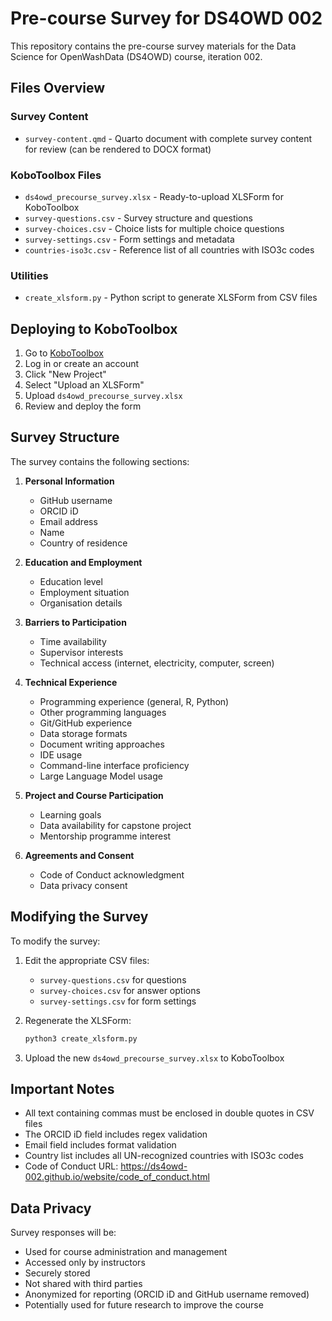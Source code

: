 # Pre-course Survey for DS4OWD 002

This repository contains the pre-course survey materials for the Data
Science for OpenWashData (DS4OWD) course, iteration 002.

## Files Overview

### Survey Content
- `survey-content.qmd` - Quarto document with complete survey content
  for review (can be rendered to DOCX format)

### KoboToolbox Files
- `ds4owd_precourse_survey.xlsx` - Ready-to-upload XLSForm for
  KoboToolbox
- `survey-questions.csv` - Survey structure and questions
- `survey-choices.csv` - Choice lists for multiple choice questions
- `survey-settings.csv` - Form settings and metadata
- `countries-iso3c.csv` - Reference list of all countries with ISO3c
  codes

### Utilities
- `create_xlsform.py` - Python script to generate XLSForm from CSV
  files

## Deploying to KoboToolbox

1. Go to [KoboToolbox](https://www.kobotoolbox.org/)
2. Log in or create an account
3. Click "New Project"
4. Select "Upload an XLSForm"
5. Upload `ds4owd_precourse_survey.xlsx`
6. Review and deploy the form

## Survey Structure

The survey contains the following sections:

1. **Personal Information**
   - GitHub username
   - ORCID iD
   - Email address
   - Name
   - Country of residence

2. **Education and Employment**
   - Education level
   - Employment situation
   - Organisation details

3. **Barriers to Participation**
   - Time availability
   - Supervisor interests
   - Technical access (internet, electricity, computer, screen)

4. **Technical Experience**
   - Programming experience (general, R, Python)
   - Other programming languages
   - Git/GitHub experience
   - Data storage formats
   - Document writing approaches
   - IDE usage
   - Command-line interface proficiency
   - Large Language Model usage

5. **Project and Course Participation**
   - Learning goals
   - Data availability for capstone project
   - Mentorship programme interest

6. **Agreements and Consent**
   - Code of Conduct acknowledgment
   - Data privacy consent

## Modifying the Survey

To modify the survey:

1. Edit the appropriate CSV files:
   - `survey-questions.csv` for questions
   - `survey-choices.csv` for answer options
   - `survey-settings.csv` for form settings

2. Regenerate the XLSForm:
   ```bash
   python3 create_xlsform.py
   ```

3. Upload the new `ds4owd_precourse_survey.xlsx` to KoboToolbox

## Important Notes

- All text containing commas must be enclosed in double quotes in CSV
  files
- The ORCID iD field includes regex validation
- Email field includes format validation
- Country list includes all UN-recognized countries with ISO3c codes
- Code of Conduct URL: https://ds4owd-002.github.io/website/code_of_conduct.html

## Data Privacy

Survey responses will be:
- Used for course administration and management
- Accessed only by instructors
- Securely stored
- Not shared with third parties
- Anonymized for reporting (ORCID iD and GitHub username removed)
- Potentially used for future research to improve the course